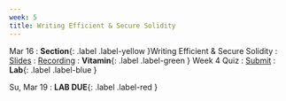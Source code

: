 ```yaml
---
week: 5
title: Writing Efficient & Secure Solidity
---
```


Mar 16
: **Section**{: .label .label-yellow }Writing Efficient & Secure Solidity
  : [Slides](https://docs.google.com/presentation/d/1-tf2KaN6GJE-uhpNstWehuBopZQJUAZqmuHVUgihAoI/edit?usp=sharing)
    : [Recording](https://www.youtube.com/watch?v=Ena2F38Kgmc)
: **Vitamin**{: .label .label-green } Week 4 Quiz
  : [Submit](https://forms.gle/3wc78JLGtfwqRFoz5)
: **Lab**{: .label .label-blue } [](#)

Su, Mar 19
: **LAB DUE**{: .label .label-red }
